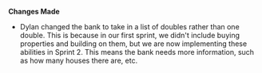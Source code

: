__Changes Made__

* Dylan changed the bank to take in
a list of doubles rather than one double.
This is because in our first sprint, we didn't
include buying properties and building on them,
but we are now implementing these abilities in 
Sprint 2. This means the bank needs more information, such
as how many houses there are, etc.